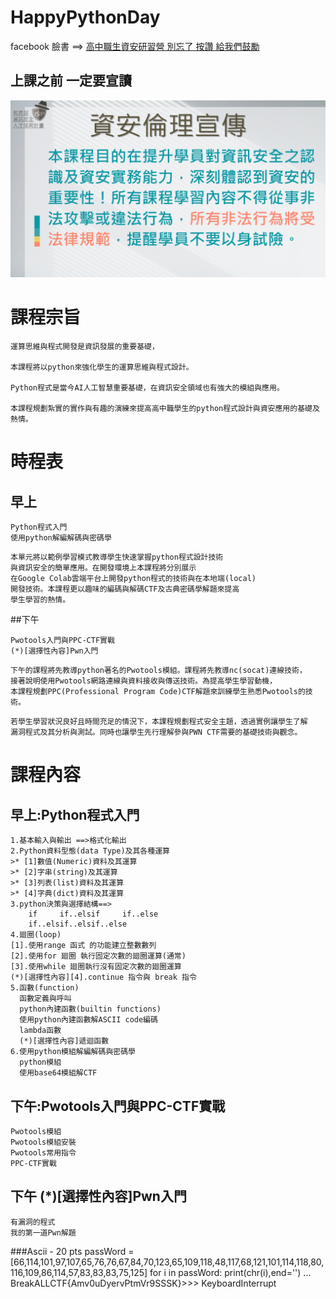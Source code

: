 # HappyPythonDay

facebook 臉書 ==> [高中職生資安研習營 別忘了 按讚 給我們鼓勵](https://zh-tw.facebook.com/pages/category/Community/高中職生資安研習營-455550404836569/)

 
## 上課之前 一定要宣讀

![資安宣言](https://github.com/MyFirstSecurity2020/HappyLinuxDay/blob/main/資安宣言.GIF)

# 課程宗旨
```
運算思維與程式開發是資訊發展的重要基礎，

本課程將以python來強化學生的運算思維與程式設計。

Python程式是當今AI人工智慧重要基礎，在資訊安全領域也有強大的模組與應用。

本課程規劃紮實的實作與有趣的演練來提高高中職學生的python程式設計與資安應用的基礎及熱情。
```
# 時程表
## 早上
```
Python程式入門
使用python解編解碼與密碼學
```
```
本單元將以範例學習模式教導學生快速掌握python程式設計技術
與資訊安全的簡單應用。在開發環境上本課程將分別展示
在Google Colab雲端平台上開發python程式的技術與在本地端(local)
開發技術。本課程更以趣味的編碼與解碼CTF及古典密碼學解題來提高
學生學習的熱情。
```
##下午
```
Pwotools入門與PPC-CTF實戰
(*)[選擇性內容]Pwn入門
```
```
下午的課程將先教導python著名的Pwotools模組。課程將先教導nc(socat)連線技術，
接著說明使用Pwotools網路連線與資料接收與傳送技術。為提高學生學習動機，
本課程規劃PPC(Professional Program Code)CTF解題來訓練學生熟悉Pwotools的技術。
```
```
若學生學習狀況良好且時間充足的情況下，本課程規劃程式安全主題，透過實例讓學生了解
漏洞程式及其分析與測試。同時也讓學生先行理解參與PWN CTF需要的基礎技術與觀念。
```
# 課程內容
## 早上:Python程式入門
```
1.基本輸入與輸出 ==>格式化輸出
2.Python資料型態(data Type)及其各種運算
>* [1]數值(Numeric)資料及其運算
>* [2]字串(string)及其運算
>* [3]列表(list)資料及其運算
>* [4]字典(dict)資料及其運算 
3.python決策與選擇結構==>
    if     if..elsif     if..else
    if..elsif..elsif..else
4.廻圈(loop)
[1].使用range 函式 的功能建立整數數列
[2].使用for 廻圈 執行固定次數的廻圈運算(通常)
[3].使用while 廻圈執行沒有固定次數的廻圈運算
(*)[選擇性內容][4].continue 指令與 break 指令
5.函數(function)
  函數定義與呼叫
  python內建函數(builtin functions)
  使用python內建函數解ASCII code編碼
  lambda函數
  (*)[選擇性內容]遞迴函數
6.使用python模組解編解碼與密碼學
  python模組
  使用base64模組解CTF
```
## 下午:Pwotools入門與PPC-CTF實戰
```
Pwotools模組
Pwotools模組安裝
Pwotools常用指令
PPC-CTF實戰
```
## 下午 (*)[選擇性內容]Pwn入門
```
有漏洞的程式
我的第一道Pwn解題
```
###Ascii - 20 pts
passWord = [66,114,101,97,107,65,76,76,67,84,70,123,65,109,118,48,117,68,121,101,114,118,80,116,109,86,114,57,83,83,83,75,125]
for i in passWord:
print(chr(i),end='')
...
BreakALLCTF{Amv0uDyervPtmVr9SSSK}>>> 
KeyboardInterrupt
